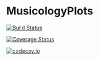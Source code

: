 # MusicologyPlots

[![Build Status](https://travis-ci.org/chfin/MusicologyPlots.jl.svg?branch=master)](https://travis-ci.org/chfin/MusicologyPlots.jl)

[![Coverage Status](https://coveralls.io/repos/chfin/MusicologyPlots.jl/badge.svg?branch=master&service=github)](https://coveralls.io/github/chfin/MusicologyPlots.jl?branch=master)

[![codecov.io](http://codecov.io/github/chfin/MusicologyPlots.jl/coverage.svg?branch=master)](http://codecov.io/github/chfin/MusicologyPlots.jl?branch=master)
